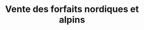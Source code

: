 ---
title: "Vente des forfaits nordiques et alpins"
url: /bellefontaine/vente-des-forfaits-nordiques-et-alpins/
shop: billet
---